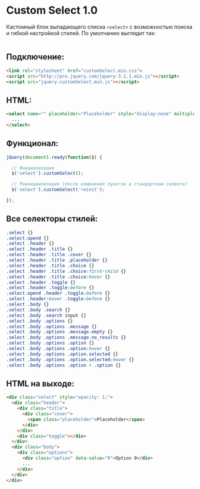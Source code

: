# Custom Select 1.0

Кастомный блок выпадающего списка `<select>` с возможностью поиска и гибкой настройкой стилей. По умолчанию выглядит так:

<img src="http://clearex.ru/wp-content/uploads/2017/03/customselect.jpg" alt="">

## Подключение:

```html
<link rel="stylesheet" href="customSelect.min.css">
<script src="http://pre.jquery.com/jquery-3.1.1.min.js"></script>
<script src="jquery.customSelect.min.js"></script>
```

## HTML:

```html
<select name="" placeholder="Placeholder" style="display:none" multiple>
  ...
</select>
```

## Функционал:

```js
jQuery(document).ready(function($) {

  // Инициализация
  $('select').customSelect();

  // Реинициализация (после изменения пунктов в стандартном селекте)
  $('select').customSelect('reinit');

});
```

## Все селекторы стилей:

```css
.select {}
.select.opend {}
.select .header {}
.select .header .title {}
.select .header .title .cover {}
.select .header .title .placeholder {}
.select .header .title .choice {}
.select .header .title .choice:first-child {}
.select .header .title .choice:hover {}
.select .header .toggle {}
.select .header .toggle:before {}
.select.opend .header .toggle:before {}
.select .header:hover .toggle:before {}
.select .body {}
.select .body .search {}
.select .body .search input {}
.select .body .options {}
.select .body .options .message {}
.select .body .options .message.empty {}
.select .body .options .message.no_results {}
.select .body .options .option {}
.select .body .options .option:hover {}
.select .body .options .option.selected {}
.select .body .options .option.selected:hover {}
.select .body .options .option + .option {}
```

## HTML на выходе:

```html
<div class="select" style="opacity: 1;">
  <div class="header">
    <div class="title">
      <div class="cover">
        <span class="placeholder">Placeholder</span>
      </div>
    </div>
    <div class="toggle"></div>
  </div>
  <div class="body">
    <div class="options">
      <div class="option" data-value="0">Option 0</div>
      ...
    </div>
  </div>
</div>
```
